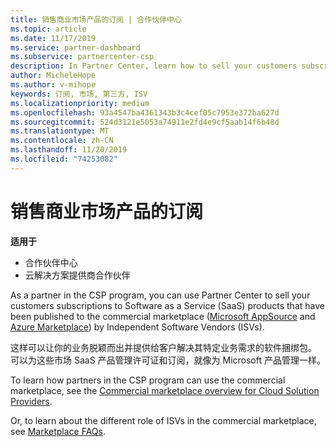 ```yaml
---
title: 销售商业市场产品的订阅 | 合作伙伴中心
ms.topic: article
ms.date: 11/17/2019
ms.service: partner-dashboard
ms.subservice: partnercenter-csp
description: In Partner Center, learn how to sell your customers subscriptions to SaaS products published to the marketplace by Independent Software Vendors (ISVs).
author: MicheleHope
ms.author: v-mihope
keywords: 订阅, 市场, 第三方, ISV
ms.localizationpriority: medium
ms.openlocfilehash: 93a4547ba4361343b3c4cef05c7953e372ba627d
ms.sourcegitcommit: 524d3121e5053a74911e2fd4e9cf5aab14f6b48d
ms.translationtype: MT
ms.contentlocale: zh-CN
ms.lasthandoff: 11/20/2019
ms.locfileid: "74253082"
---
```

# <a name="sell-subscriptions-to-commercial-marketplace-products"></a>销售商业市场产品的订阅

**适用于**

- 合作伙伴中心
- 云解决方案提供商合作伙伴

As a partner in the CSP program, you can use Partner Center to sell your customers subscriptions to Software as a Service (SaaS) products that have been published to the commercial marketplace ([Microsoft AppSource](https://appsource.microsoft.com/) and [Azure Marketplace](https://azuremarketplace.microsoft.com/)) by Independent Software Vendors (ISVs). 

这样可以让你的业务脱颖而出并提供给客户解决其特定业务需求的软件捆绑包。 可以为这些市场 SaaS 产品管理许可证和订阅，就像为 Microsoft 产品管理一样。

To learn how partners in the CSP program can use the commercial marketplace, see the [Commercial marketplace overview for Cloud Solution Providers](csp-commercial-marketplace-overview.md).

Or, to learn about the different role of ISVs in the commercial marketplace, see [Marketplace FAQs](https://docs.microsoft.com/azure/marketplace/marketplace-faq-publisher-guide).
